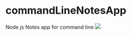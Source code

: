 # commandLineNotesApp
Node js Notes app for command line
<img src="http://linuxcommand.org/images/Screenshot-Terminal.png">
